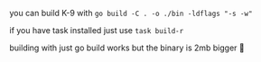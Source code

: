 you can build K-9 with `go build -C . -o ./bin -ldflags "-s -w"`

if you have task installed just use `task build-r`

building with just go build works but the binary is 2mb bigger 🤷
